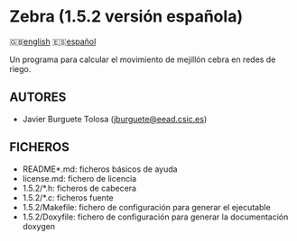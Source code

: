 Zebra (1.5.2 versión española)
==============================

:uk:[english](README.md) :es:[español](README.es.md)

Un programa para calcular el movimiento de mejillón cebra en redes de riego.

AUTORES
-------

* Javier Burguete Tolosa (jburguete@eead.csic.es)

FICHEROS
--------

* README\*.md: ficheros básicos de ayuda
* license.md: fichero de licencia
* 1.5.2/\*.h: ficheros de cabecera
* 1.5.2/\*.c: ficheros fuente
* 1.5.2/Makefile: fichero de configuración para generar el ejecutable
* 1.5.2/Doxyfile: fichero de configuración para generar la documentación doxygen
